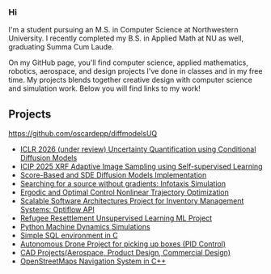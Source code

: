 ### Hi

I'm a student pursuing an M.S. in Computer Science at Northwestern University. I recently completed my B.S. in Applied Math at NU as well, graduating Summa Cum Laude. 

On my GitHub page, you'll find computer science, applied mathematics, robotics, aerospace, and design projects I've done in classes and in my free time. My projects blends together creative design with computer science and simulation work. Below you will find links to my work!

##  Projects
https://github.com/oscardepp/diffmodelsUQ
- [ICLR 2026 (under review) Uncertainty Quantification using Conditional Diffusion Models](https://github.com/oscardepp/diffmodelsUQ)
- [ICIP 2025 XRF Adaptive Image Sampling using Self-supervised Learning](https://github.com/oscardepp/icip2025)
- [Score-Based and SDE Diffusion Models Implementation](https://github.com/oscardepp/diffmodelsimplementations)
- [Searching for a source without gradients: Infotaxis Simulation](https://github.com/oscardepp/infotaxis_sim)
- [Ergodic and Optimal Control Nonlinear Trajectory Optimization](https://github.com/oscardepp/ilqrergodiccontrol)
- [Scalable Software Architectures Project for Inventory Management Systems: Optiflow API](https://github.com/oscardepp/optiflow)
- [Refugee Resettlement Unsupervised Learning ML Project](https://github.com/oscardepp/refugeeresettlement/)
- [Python Machine Dynamics Simulations](https://github.com/oscardepp/Machine-Dynamics-Simulation)
- [Simple SQL environment in C](https://github.com/oscardepp/SimpleSQL)
- [Autonomous Drone Project for picking up boxes (PID Control)](https://github.com/oscardepp/autonomousdrone)
- [CAD Projects(Aerospace, Product Design, Commercial Design)](https://github.com/oscardepp/CADProjects)
- [OpenStreetMaps Navigation System in C++](https://github.com/oscardepp/OSM-Navigation)



<!--
**oscardepp/oscardepp** is a ✨ _special_ ✨ repository because its `README.md` (this file) appears on your GitHub profile.

Here are some ideas to get you started:

- 🔭 I’m currently working on ...
- 🌱 I’m currently learning ...
- 👯 I’m looking to collaborate on ...
- 🤔 I’m looking for help with ...
- 💬 Ask me about ...
- 📫 How to reach me: ...
- 😄 Pronouns: ...
- ⚡ Fun fact: ...
-->
